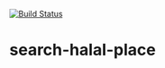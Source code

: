 [![Build Status](https://www.travis-ci.com/shalilcevicRSO/search-halal-place.svg?token=MNVQEyz4doPbjtWAzmMz&branch=main)](https://www.travis-ci.com/shalilcevicRSO/search-halal-place)

# search-halal-place
